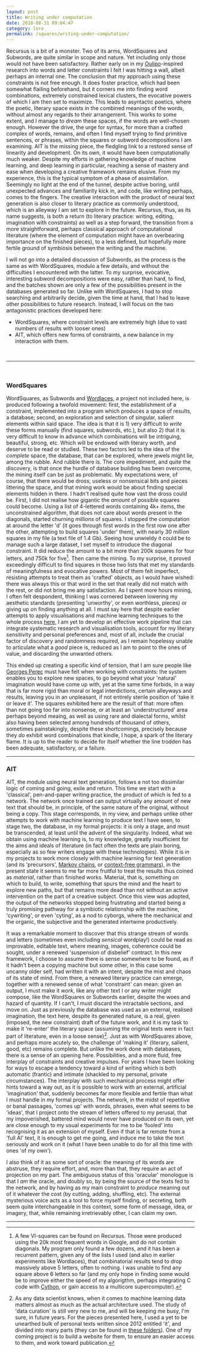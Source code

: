 ```yaml
---
layout: post
title: Writing under computation 
date: 2018-08-31 09:04:47
category: lore
permalink: /squares/writing-under-computation/ 
---
```

Recursus is a bit of a monster. Two of its arms, WordSquares and Subwords, are quite similar in scope and nature. Yet including only those would not have been satisfactory. Rather early on in my [Oulipo](https://en.wikipedia.org/wiki/Oulipo)-inspired research into words and letter constraints I felt I was hitting a wall, albeit perhaps an internal one. The conclusion that my approach using these constraints is not free enough. It does foster practice, which had been somewhat flailing beforehand, but it corners me into finding word combinations, extremely constrained lexical clusters, the evocative powers of which I am then set to maximize. This leads to asyntactic poetics, where the poetic, literary space exists in the combined meanings of the words, without almost any regards to their arrangement. This works to some extent, and I manage to *dream* these spaces, if the words are well-chosen enough. However the drive, the urge for syntax, for more than a crafted complex of words, remains, and often I find myself trying to find primitive sentences, or phrases, within the squares or subword decompositions I am examining. AIT is the missing piece, the fledgling link to a restored sense of linearity and development. On its own, it would have been computationally much weaker. Despite my efforts in gathering knowledge of machine learning, and deep learning in particular, reaching a sense of mastery and ease when developing a creative framework remains elusive. From my experience, this is the typical symptom of a phase of assimilation. Seemingly no light at the end of the tunnel, despite active boring, until unexpected advances and familiarity kick in, and code, like writing perhaps, comes to the fingers. The creative interaction with the product of neural text generation is also closer to literary practice as commonly understood, which is an alleyway I am set to explore in the future. Recursus, thus, as its name suggests, is both a return (to literary practice: writing, editing, imagination with constraints) as well as a step forward, the transition from a more straightforward, perhaps classical approach of computational literature (where the element of computation might have an overbearing importance on the finished pieces), to a less defined, but hopefully more fertile ground of symbiosis between the writing and the machine.

I will not go into a detailed discussion of Subwords, as the process is the same as with WordSquares, modulo a few details, and without the difficulties I encountered with the latter. To my surprise, evocative, interesting subword decompositions were easy, rather than hard, to find, and the batches shown are only a few of the possibilities present in the databases generated so far. Unlike with WordSquares, I had to stop searching and arbitrarily decide, given the time at hand, that I had to leave other possibilities to future research. Instead, I will focus on the two antagonistic practices developed here: 
- WordSquares, where constraint levels are extremely high (due to vast numbers of results with looser ones)
- AIT, which offers new forms of constraints, a new balance in my interaction with them.

&nbsp;

---

&nbsp;

### WordSquares

WordSquares, as Subwords and [Wordlaces](https://github.com/jchwenger/Wordlaces), a project not included here, is produced following a twofold movement: first, the establishment of a constraint, implemented into a program which produces a space of results, a database; second, an exploration and selection of singular, salient elements within said space. The idea is that it is 1) very difficult to *write* these forms manually (find squares, subwords, etc.), but also 2) that it is very difficult to know in advance which combinations will be intriguing, beautiful, strong, etc. Which will be endowed with literary worth, and deserve to be read or studied. These two factors led to the idea of the *complete* space, the database, that can be explored, where jewels might lie, among the rubble. And rubble there is.  The core impediment, and quite the discovery, is that once the hurdle of database building has been overcome, the mining itself can be just as problematic. My expectations were, of course, that there would be dross, useless or nonsensical bits and pieces littering the space, and that mining work would be about finding special elements hidden in there. I hadn't realised quite how vast the dross could be. First, I did not realise how gigantic the _amount_ of possible squares could become. Using a list of 4-lettered words containing 4k+ items, the unconstrained algorithm, that does not care about words present in the diagonals, started churning _millions_ of squares. I stopped the computation at around the letter 'd' (it goes through first words in the first row one after the other, attempting to build squares 'under' them), with nearly 30 million squares in my file (a text file of 1.4 Gb). Seeing how unwieldy it could be to manage such a large dataset, I set myself to introduce the diagonal constraint. It did reduce the amount to a bit more than 200k squares for four letters, and 750k for five[^1]. Then came the mining. To my surprise, it proved exceedingly difficult to find squares in those two lists that met my standards of meaningfulness and evocative powers. Most of them felt imperfect, resisting attempts to treat them as 'crafted' objects, as I would have wished: there was always this or that word in the set that really did not match with the rest, or did not bring me any satisfaction. As I spent more hours mining, I often felt despondent, thinking I was cornered between lowering my aesthetic standards (presenting 'unworthy', or even worthless, pieces) or giving up on finding anything at all. I must say here that despite earlier attempts to apply visualisations and machine learning techniques to the whole process [here](https://github.com/jchwenger/WordSquaresAI), I am yet to develop an effective work pipeline that can integrate systematic research and visualisation tools, account for my literary sensitivity and personal preferences and, most of all, include the crucial factor of discovery and randomness required, as I remain hopelessy unable to articulate what a *good* piece is, reduced as I am to point to the ones of value, and discarding the unwanted others.  

This ended up creating a specific kind of tension, that I am sure people like [Georges Perec](https://en.wikipedia.org/wiki/Georges_Perec) must have felt when working with constraints: the system enables you to explore new spaces, to go beyond what your 'natural' imagination would have come up with, yet at the same time forbids, in a way that is far more rigid than moral or legal interdictions, certain alleyways and results, leaving you in an unpleasant, if not entirely sterile position of 'take it or leave it'. The squares exhibited here are the result of that: more often than not going too far into nonsense, or at least an 'understructured' area perhaps beyond meaing, as well as using rare and dialectal forms, whilst also having been selected among hundreds of thousand of others, sometimes painstakingly, despite these shortcomings, precisely because they *do* exhibit word combinations that kindle, I hope, a spark of the literary flame. It is up to the reader to decide for itself whether the line trodden has been adequate, satisfactory, or a failure.

---

### AIT

AIT, the module using neural text generation, follows a not too dissimilar logic of coming and going, exile and return. This time we start with a 'classical', pen-and-paper writing practice, the product of which is fed to a network. The network once trained can output virtually any amount of new text that should be, in principle, of the same nature of the original, without being a copy. This stage corresponds, in my view, and perhaps unlike other attempts to work with machine learning to produce text I have seen, to stage two, the database, in my formal projects: it is only a stage, and must be transcended, at least until the advent of the singularity. Indeed, what we obtain using machine learning is, to my knowledge, greatly insufficient for the aims and ideals of literature (in fact often the texts are plain boring, especially as so few writers engage with these technologies). While it is in my projects to work more closely with machine learning for text generation (and its 'precursors', [Markov chains](https://en.wikipedia.org/wiki/Markov_chain), or [context-free grammars](https://en.wikipedia.org/wiki/Context-free_grammar)), in the present state it seems to me far more fruitful to treat the results thus coined as *material*, rather than finished works. Material, that is, something on which to build, to write, something that spurs the mind and the heart to explore new paths, but that remains more dead than not without an active intervention on the part of a creative subject. Once this view was adopted, the output of the networks stopped being frustrating and started being a truly promising pathway for a symbiotic relationship with the machine, 'cywriting', or even 'cyting', as a nod to cyborgs, where the mechanical and the organic, the subjective and the generated intertwine productively.   

It was a remarkable moment to discover that this strange stream of words and letters (sometimes even including *sensical* wordplay!) could be read as improvable, editable text, where meaning, images, coherence could be sought, under a renewed 'suspension of disbelief' contract. In this new framework, I choose to assume there is sense somewhere to be found, as if it hadn't been a copying machine but some other, in this case some uncanny older self, had written it with an intent, despite the mist and chaos of its state of mind. From there, a renewed literary practice can emerge, together with a renewed sense of what 'constraint' can mean: given an output, I must make it *work*, like any other text I or any writer might compose, like the WordSquares or Subwords earlier, despite the woes and hazard of quantity. If I can't, I must discard the intractable sections, and move on. Just as previously the database was used as an external, realised imagination, the text here, despite its generated nature, is a real, given (imposed, the new constraint) draft of the future work, and it is my task to make it 're-enter' the literary space (assuming the original texts were in fact part of literature, even in a loose sense)[^2]. Just as with WordSquares above, and perhaps more acutely so, the challenge of 'making it' (literary, salient, good, etc) remains complete. But unlike the work done with databases, there is a sense of an opening here. Possibilities, and a more fluid, free interplay of constraints and creative impulses. For years I have been looking for ways to escape a tendency toward a kind of writing which is both automatic (frantic) and intimate (shackled to my personal, private circumstances). The interplay with such mechanical process might offer hints toward a way out, as it is possible to work with an external, artificial 'imagination' that, suddenly becomes far more flexible and fertile than what I must handle in my formal projects. The network,  in the midst of repetitive or banal passages, 'comes up' with words, phrases, even what seems to be 'ideas', that I project onto the stream of letters offered to my perusal, that my impoverished, battered mind would never have produced on its own, yet are close enough to my usual experiments for me to be 'fooled' into recognising it as an extension of myself. Even if that is far remote from a 'full AI' text, it is enough to get me going, and induce me to take the text seriously and work on it (what I have been unable to do for all this time with ones 'of my own').   

I also think of it as some sort of oracle: the meaning of its words are abstruse, they require effort, and, more than that, they require an act of projection on my part. The ambiguous status of this 'oracular' monologue is that I *am* the oracle, and doubly so, by being the source of the texts fed to the network, and by having as my main constraint to *produce* meaning out of it whatever the cost (by cutting, adding, shuffling, etc). The external mysterious voice acts as a tool to force myself finding, or secreting, both seem quite interchangeable in this context, some form of message, idea, or imagery, that, while remaining irretrievably other, I can claim my own.

---

[^1]: A few VI-squares can be found on Recursus. Those were produced using the 20k most frequent words in Google, and do not contain diagonals. My program only found a few dozens, and it has been a recurrent pattern, given any of the lists I used (and also in earlier experiments like Wordlaces), that combinatorial results tend to drop massively above 5 letters, often to nothing. I was unable to find any square above 6 letters so far (and my only hope in finding some would be to improve either the speed of my algorigthm, perhaps integrating C code with [Cython](http://cython.org/), or gain access to a multicore supercomputer).
[^2]: As any data scientist knows, when it comes to machine learning data matters almost as much as the actual architecture used. The study of 'data curation' is still very new to me, and will be keeping me busy, I'm sure, in future years. For the pieces presented here, I used a yet to be unearthed bulk of personal texts written since 2012 entitled 'it', and divided into many parts (they can be found in [these folders](https://www.dropbox.com/sh/ftu3e1trzhje59w/AAD_9SkrV3iF80uIXBPFbbnZa?dl=0)). One of my coming project is to build a website for them, to ensure an easier access to them, and work toward publication.
